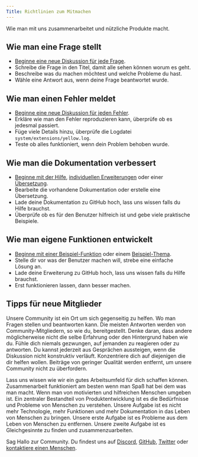 ```yaml
---
Title: Richtlinien zum Mitmachen
---
```

Wie man mit uns zusammenarbeitet und nützliche Produkte macht.

## Wie man eine Frage stellt

* [Beginne eine neue Diskussion für jede Frage](https://github.com/datenstrom/yellow/discussions).
* Schreibe die Frage in den Titel, damit alle sehen können worum es geht.
* Beschreibe was du machen möchtest und welche Probleme du hast.
* Wähle eine Antwort aus, wenn deine Frage beantwortet wurde.

## Wie man einen Fehler meldet

* [Beginne eine neue Diskussion für jeden Fehler](https://github.com/datenstrom/yellow/discussions).
* Erkläre wie man den Fehler reproduzieren kann, überprüfe ob es jedesmal passiert.
* Füge viele Details hinzu, überprüfe die Logdatei `system/extensions/yellow.log`.
* Teste ob alles funktioniert, wenn dein Problem behoben wurde.

## Wie man die Dokumentation verbessert

* [Beginne mit der Hilfe](https://github.com/datenstrom/yellow-extensions/tree/master/source/help/README-de.md), [individuellen Erweiterungen](https://github.com/datenstrom/yellow-extensions/tree/master/README-de.md) oder einer [Übersetzung](https://github.com/datenstrom/yellow-extensions/blob/master/source/german/german.txt).
* Bearbeite die vorhandene Dokumentation oder erstelle eine Übersetzung.
* Lade deine Dokumentation zu GitHub hoch, lass uns wissen falls du Hilfe brauchst.
* Überprüfe ob es für den Benutzer hilfreich ist und gebe viele praktische Beispiele. 

## Wie man eigene Funktionen entwickelt

* [Beginne mit einer Beispiel-Funktion](https://github.com/schulle4u/yellow-extension-helloworld) oder einem [Beispiel-Thema](https://github.com/schulle4u/yellow-extension-basic).
* Stelle dir vor was der Benutzer machen will, strebe eine einfache Lösung an.
* Lade deine Erweiterung zu GitHub hoch, lass uns wissen falls du Hilfe brauchst.
* Erst funktionieren lassen, dann besser machen.

## Tipps für neue Mitglieder

Unsere Community ist ein Ort um sich gegenseitig zu helfen. Wo man Fragen stellen und beantworten kann. Die meisten Antworten werden von Community-Mitgliedern, so wie du, bereitgestellt. Denke daran, dass andere möglicherweise nicht die selbe Erfahrung oder den Hintergrund haben wie du. Fühle dich niemals gezwungen, auf jemanden zu reagieren oder zu antworten. Du kannst jederzeit aus Gesprächen aussteigen, wenn die Diskussion nicht konstruktiv verläuft. Konzentriere dich auf diejenigen die dir helfen wollen. Beiträge von geringer Qualität werden entfernt, um unsere Community nicht zu überfordern.

Lass uns wissen wie wir ein gutes Arbeitsumfeld für dich schaffen können. Zusammenarbeit funktioniert am besten wenn man Spaß hat bei dem was man macht. Wenn man von motivierten und hilfreichen Menschen umgeben ist. Ein zentraler Bestandteil von Produktentwicklung ist es die Bedürfnisse und Probleme von Menschen zu verstehen. Unsere Aufgabe ist es nicht mehr Technologie, mehr Funktionen und mehr Dokumentation in das Leben von Menschen zu bringen. Unsere erste Aufgabe ist es Probleme aus dem Leben von Menschen zu entfernen. Unsere zweite Aufgabe ist es Gleichgesinnte zu finden und zusammenzuarbeiten.

Sag Hallo zur Community. Du findest uns auf [Discord](https://discord.gg/NYvTETsHS9), [GitHub](https://github.com/datenstrom), [Twitter](https://twitter.com/datendeveloper) oder [kontaktiere einen Menschen](https://datenstrom.se/de/contact/).
